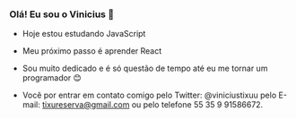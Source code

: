 ### Olá! Eu sou o Vinicius 👋

- Hoje estou estudando JavaScript

- Meu próximo passo é aprender React

- Sou muito dedicado e é só questão de tempo até eu me tornar um programador 😊

- Você por entrar em contato comigo pelo Twitter: @viniciustixuu pelo E-mail: tixureserva@gmail.com ou pelo telefone 55 35 9 91586672.

<!--
**viniciustixu/viniciustixu** is a ✨ _special_ ✨ repository because its `README.md` (this file) appears on your GitHub profile.

Here are some ideas to get you started:

- 🔭 I’m currently working on ...
- 🌱 I’m currently learning ...
- 👯 I’m looking to collaborate on ...
- 🤔 I’m looking for help with ...
- 💬 Ask me about ...
- 📫 How to reach me: ...
- 😄 Pronouns: ...
- ⚡ Fun fact: ...
-->

